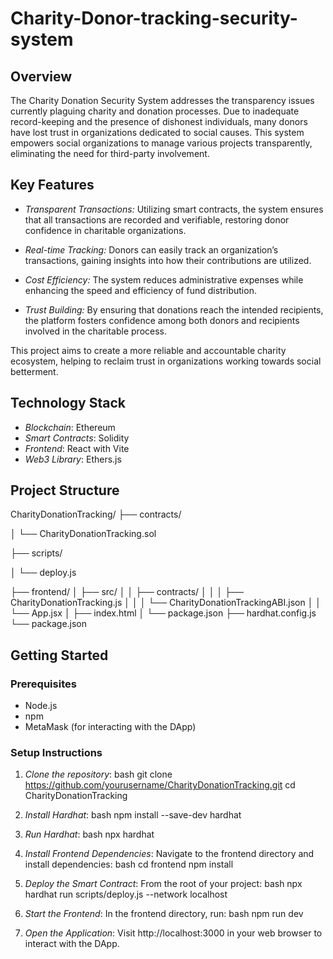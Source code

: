 # Charity-Donor-tracking-security-system


## Overview

The Charity Donation Security System addresses the transparency issues currently plaguing charity and donation processes. Due to inadequate record-keeping and the presence of dishonest individuals, many donors have lost trust in organizations dedicated to social causes. This system empowers social organizations to manage various projects transparently, eliminating the need for third-party involvement.

## Key Features

- *Transparent Transactions:* Utilizing smart contracts, the system ensures that all transactions are recorded and verifiable, restoring donor confidence in charitable organizations.
  
- *Real-time Tracking:* Donors can easily track an organization’s transactions, gaining insights into how their contributions are utilized.
  
- *Cost Efficiency:* The system reduces administrative expenses while enhancing the speed and efficiency of fund distribution.
  
- *Trust Building:* By ensuring that donations reach the intended recipients, the platform fosters confidence among both donors and recipients involved in the charitable process.

This project aims to create a more reliable and accountable charity ecosystem, helping to reclaim trust in organizations working towards social betterment.


## Technology Stack

- *Blockchain*: Ethereum
- *Smart Contracts*: Solidity
- *Frontend*: React with Vite
- *Web3 Library*: Ethers.js

## Project Structure


CharityDonationTracking/
├── contracts/

│   └── CharityDonationTracking.sol

├── scripts/

│   └── deploy.js

├── frontend/
│   ├── src/
│   │   ├── contracts/
│   │   │   ├── CharityDonationTracking.js
│   │   │   └── CharityDonationTrackingABI.json
│   │   └── App.jsx
│   ├── index.html
│   └── package.json
├── hardhat.config.js
└── package.json


## Getting Started

### Prerequisites

- Node.js
- npm
- MetaMask (for interacting with the DApp)

### Setup Instructions

1. *Clone the repository*:
   bash
   git clone https://github.com/yourusername/CharityDonationTracking.git
   cd CharityDonationTracking
   

2. *Install Hardhat*:
   bash
   npm install --save-dev hardhat
   

3. *Run Hardhat*:
   bash
   npx hardhat
   

4. *Install Frontend Dependencies*:
   Navigate to the frontend directory and install dependencies:
   bash
   cd frontend
   npm install
   

5. *Deploy the Smart Contract*:
   From the root of your project:
   bash
   npx hardhat run scripts/deploy.js --network localhost
   

6. *Start the Frontend*:
   In the frontend directory, run:
   bash
   npm run dev
   

7. *Open the Application*:
   Visit http://localhost:3000 in your web browser to interact with the DApp.

